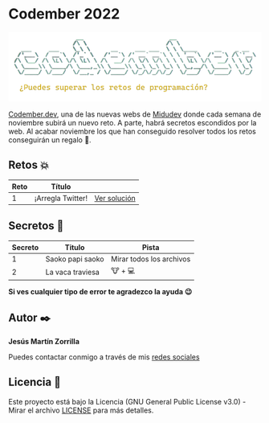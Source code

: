 # Codember 2022
![logo](./assets/logo.png)

[Codember.dev](https://codember.dev), una de las nuevas webs de [Midudev](https://github.com/midudev) donde cada semana de noviembre subirá un nuevo reto. A parte, habrá secretos escondidos por la web. Al acabar noviembre los que han conseguido resolver todos los retos conseguirán un regalo :gift:.

## Retos :boom:

| Reto     | Título            |                                |
| -------- | ----------------- | ------------------------------ |
| 1        | ¡Arregla Twitter! | [Ver solución](./challenge01/) |

## Secretos :shushing_face:

| Secreto  | Titulo           | Pista          |
| -------- | ---------------- | -------------- |
| 1        | Saoko papi saoko | Mirar todos los archivos | 
| 2        | La vaca traviesa | :cow: + :computer: |


**Si ves cualquier tipo de error te agradezco la ayuda :wink:**

## Autor :black_nib:
**Jesús Martín Zorrilla**

Puedes contactar conmigo a través de mis [redes sociales](https://social-networks-jesusmarzor.vercel.app)

## Licencia 📄
Este proyecto está bajo la Licencia (GNU General Public License v3.0) - Mirar el archivo [LICENSE](LICENSE) para más detalles.